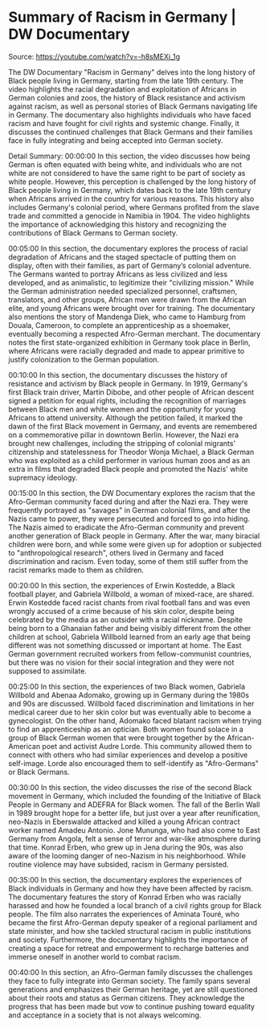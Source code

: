 # Summary of Racism in Germany | DW Documentary

Source: https://youtube.com/watch?v=-h8sMEXj_1g

The DW Documentary "Racism in Germany" delves into the long history of Black people living in Germany, starting from the late 19th century. The video highlights the racial degradation and exploitation of Africans in German colonies and zoos, the history of Black resistance and activism against racism, as well as personal stories of Black Germans navigating life in Germany. The documentary also highlights individuals who have faced racism and have fought for civil rights and systemic change. Finally, it discusses the continued challenges that Black Germans and their families face in fully integrating and being accepted into German society.

Detail Summary: 
00:00:00
In this section, the video discusses how being German is often equated with being white, and individuals who are not white are not considered to have the same right to be part of society as white people. However, this perception is challenged by the long history of Black people living in Germany, which dates back to the late 19th century when Africans arrived in the country for various reasons. This history also includes Germany's colonial period, where Germans profited from the slave trade and committed a genocide in Namibia in 1904. The video highlights the importance of acknowledging this history and recognizing the contributions of Black Germans to German society.

00:05:00
In this section, the documentary explores the process of racial degradation of Africans and the staged spectacle of putting them on display, often with their families, as part of Germany’s colonial adventure. The Germans wanted to portray Africans as less civilized and less developed, and as animalistic, to legitimize their "civilizing mission." While the German administration needed specialized personnel, craftsmen, translators, and other groups, African men were drawn from the African elite, and young Africans were brought over for training. The documentary also mentions the story of Mandenga Diek, who came to Hamburg from Douala, Cameroon, to complete an apprenticeship as a shoemaker, eventually becoming a respected Afro-German merchant. The documentary notes the first state-organized exhibition in Germany took place in Berlin, where Africans were racially degraded and made to appear primitive to justify colonization to the German population.

00:10:00
In this section, the documentary discusses the history of resistance and activism by Black people in Germany. In 1919, Germany's first Black train driver, Martin Dibobe, and other people of African descent signed a petition for equal rights, including the recognition of marriages between Black men and white women and the opportunity for young Africans to attend university. Although the petition failed, it marked the dawn of the first Black movement in Germany, and events are remembered on a commemorative pillar in downtown Berlin. However, the Nazi era brought new challenges, including the stripping of colonial migrants' citizenship and statelessness for Theodor Wonja Michael, a Black German who was exploited as a child performer in various human zoos and as an extra in films that degraded Black people and promoted the Nazis' white supremacy ideology.

00:15:00
In this section, the DW Documentary explores the racism that the Afro-German community faced during and after the Nazi era. They were frequently portrayed as "savages" in German colonial films, and after the Nazis came to power, they were persecuted and forced to go into hiding. The Nazis aimed to eradicate the Afro-German community and prevent another generation of Black people in Germany. After the war, many biracial children were born, and while some were given up for adoption or subjected to "anthropological research", others lived in Germany and faced discrimination and racism. Even today, some of them still suffer from the racist remarks made to them as children.

00:20:00
In this section, the experiences of Erwin Kostedde, a Black football player, and Gabriela Willbold, a woman of mixed-race, are shared. Erwin Kostedde faced racist chants from rival football fans and was even wrongly accused of a crime because of his skin color, despite being celebrated by the media as an outsider with a racial nickname. Despite being born to a Ghanaian father and being visibly different from the other children at school, Gabriela Willbold learned from an early age that being different was not something discussed or important at home. The East German government recruited workers from fellow-communist countries, but there was no vision for their social integration and they were not supposed to assimilate.

00:25:00
In this section, the experiences of two Black women, Gabriela Willbold and Abenaa Adomako, growing up in Germany during the 1980s and 90s are discussed. Willbold faced discrimination and limitations in her medical career due to her skin color but was eventually able to become a gynecologist. On the other hand, Adomako faced blatant racism when trying to find an apprenticeship as an optician. Both women found solace in a group of Black German women that were brought together by the African-American poet and activist Audre Lorde. This community allowed them to connect with others who had similar experiences and develop a positive self-image. Lorde also encouraged them to self-identify as "Afro-Germans" or Black Germans.

00:30:00
In this section, the video discusses the rise of the second Black movement in Germany, which included the founding of the Initiative of Black People in Germany and ADEFRA for Black women. The fall of the Berlin Wall in 1989 brought hope for a better life, but just over a year after reunification, neo-Nazis in Eberswalde attacked and killed a young African contract worker named Amadeu Antonio. Jone Mununga, who had also come to East Germany from Angola, felt a sense of terror and war-like atmosphere during that time. Konrad Erben, who grew up in Jena during the 90s, was also aware of the looming danger of neo-Nazism in his neighborhood. While routine violence may have subsided, racism in Germany persisted.

00:35:00
In this section, the documentary explores the experiences of Black individuals in Germany and how they have been affected by racism. The documentary features the story of Konrad Erben who was racially harassed and how he founded a local branch of a civil rights group for Black people. The film also narrates the experiences of Aminata Touré, who became the first Afro-German deputy speaker of a regional parliament and state minister, and how she tackled structural racism in public institutions and society. Furthermore, the documentary highlights the importance of creating a space for retreat and empowerment to recharge batteries and immerse oneself in another world to combat racism.

00:40:00
In this section, an Afro-German family discusses the challenges they face to fully integrate into German society. The family spans several generations and emphasizes their German heritage, yet are still questioned about their roots and status as German citizens. They acknowledge the progress that has been made but vow to continue pushing toward equality and acceptance in a society that is not always welcoming.

